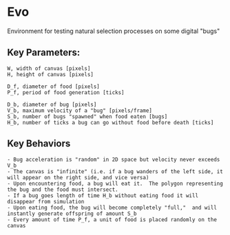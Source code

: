 # Evo
Environment for testing natural selection processes on some digital "bugs"

## Key Parameters:

    W, width of canvas [pixels]
    H, height of canvas [pixels]

    D_f, diameter of food [pixels]
    P_f, period of food generation [ticks]

    D_b, diameter of bug [pixels]
    V_b, maximum velocity of a "bug" [pixels/frame]
    S_b, number of bugs "spawned" when food eaten [bugs]
    H_b, number of ticks a bug can go without food before death [ticks]

  ## Key Behaviors

    - Bug acceleration is "random" in 2D space but velocity never exceeds V_b
    - The canvas is "infinite" (i.e. if a bug wanders of the left side, it will appear on the right side, and vice versa)
    - Upon encountering food, a bug will eat it.  The polygon representing the bug and the food must intersect.
    - If a bug goes length of time H_b without eating food it will disappear from simulation
    - Upon eating food, the bug will become completely "full,"  and will instantly generate offspring of amount S_b
    - Every amount of time P_f, a unit of food is placed randomly on the canvas
